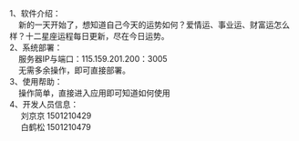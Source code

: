 
1、软件介绍：
<br>
	&nbsp;&nbsp;&nbsp;&nbsp;新的一天开始了，想知道自己今天的运势如何？爱情运、事业运、财富运怎么样？十二星座运程每日更新，尽在今日运势。
	<br>
2、系统部署：
<br>
	&nbsp;&nbsp;&nbsp;&nbsp;服务器IP与端口：115.159.201.200：3005
	<br>
	&nbsp;&nbsp;&nbsp;&nbsp;无需多余操作，即可直接部署。
	<br>
3、使用帮助：
<br>
	&nbsp;&nbsp;&nbsp;&nbsp;操作简单，直接进入应用即可知道如何使用
	<br>
4、开发人员信息：
<br>
&nbsp;&nbsp;&nbsp;&nbsp;	刘京京     1501210429
<br>
&nbsp;&nbsp;&nbsp;&nbsp;	白鹤松     1501210479
